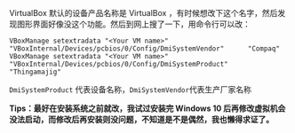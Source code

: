 VirtualBox 默认的设备产品名称是 VirtualBox ，有时候想改下这个名字，然后发现图形界面好像没这个功能。然后到网上搜了一下，用命令行可以改：
```
VBoxManage setextradata "<Your VM name>" "VBoxInternal/Devices/pcbios/0/Config/DmiSystemVendor"      "Compaq"
VBoxManage setextradata "<Your VM name>" "VBoxInternal/Devices/pcbios/0/Config/DmiSystemProduct"     "Thingamajig"
```
`DmiSystemProduct` 代表设备名称，`DmiSystemVendor`代表生产厂家名称

**Tips：最好在安装系统之前就改，我试过安装完 Windows 10 后再修改虚拟机会没法启动，而修改后再安装则没问题，不知道是不是偶然，我也懒得求证了。**
